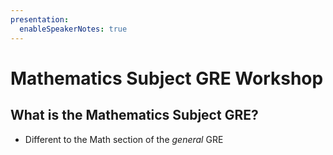 ```yaml
---
presentation:
  enableSpeakerNotes: true
---
```


<!-- slide -->

# Mathematics Subject GRE Workshop


<!-- slide -->

## What is the Mathematics Subject GRE?
- Different to the Math section of the *general* GRE
